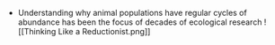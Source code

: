 - Understanding why animal populations have regular cycles of abundance has been the focus of decades of ecological research
![[Thinking Like a Reductionist.png]]
